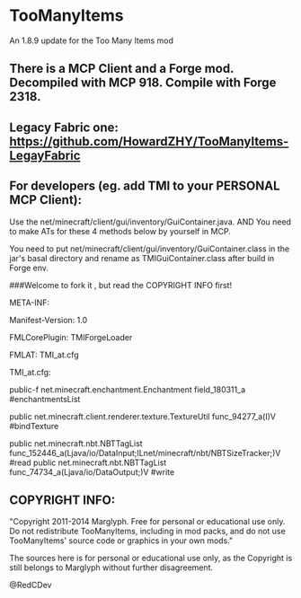 # TooManyItems
An 1.8.9 update for the Too Many Items mod
## There is a MCP Client and a Forge mod. Decompiled with MCP 918. Compile with Forge 2318.

## Legacy Fabric one: https://github.com/HowardZHY/TooManyItems-LegayFabric

## For developers (eg. add TMI to your PERSONAL MCP Client):

Use the net/minecraft/client/gui/inventory/GuiContainer.java. AND You need to make ATs for these 4 methods below by yourself in MCP.

You need to put net/minecraft/client/gui/inventory/GuiContainer.class in the jar's basal directory and rename as TMIGuiContainer.class after build in Forge env. 

###Welcome to fork it , but read the COPYRIGHT INFO first!

META-INF:

Manifest-Version: 1.0

FMLCorePlugin: TMIForgeLoader

FMLAT: TMI_at.cfg

TMI_at.cfg:

public-f net.minecraft.enchantment.Enchantment field_180311_a #enchantmentsList

public net.minecraft.client.renderer.texture.TextureUtil func_94277_a(I)V #bindTexture

public net.minecraft.nbt.NBTTagList func_152446_a(Ljava/io/DataInput;ILnet/minecraft/nbt/NBTSizeTracker;)V #read
public net.minecraft.nbt.NBTTagList func_74734_a(Ljava/io/DataOutput;)V #write

## COPYRIGHT INFO:

"Copyright 2011-2014 Marglyph. Free for personal or educational use only. Do not redistribute TooManyItems, including in mod packs, and do not use TooManyItems\' source code or graphics in your own mods."

The sources here is for personal or educational use only, as the Copyright is still belongs to Marglyph without further disagreement.

 @RedCDev
